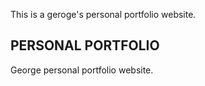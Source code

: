 This is a geroge's personal portfolio website.

## PERSONAL PORTFOLIO

George personal portfolio website.